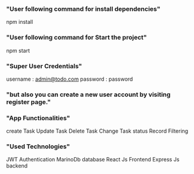 ### "User following command for install dependencies"

npm install

### "User following command for Start the project"

npm start

### "Super User Credentials"

username : admin@todo.com
password : password

### "but also you can create a new user account by visiting register page."

### "App Functionalities"

create Task
Update Task
Delete Task
Change Task status
Record Filtering

### "Used Technologies"

JWT Authentication
MarinoDb database
React Js Frontend
Express Js backend
